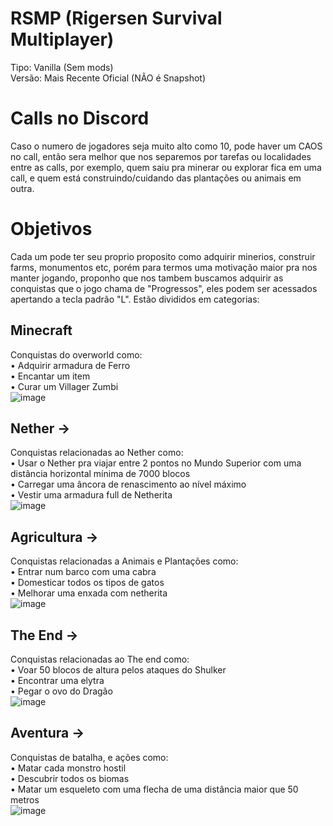 # RSMP (Rigersen Survival Multiplayer)
Tipo: Vanilla (Sem mods)<br>
Versão: Mais Recente Oficial (NÃO é Snapshot)

# Calls no Discord
Caso o numero de jogadores seja muito alto como 10, pode haver um CAOS no call, então sera melhor que nos separemos por tarefas ou localidades entre as calls, por exemplo, quem saiu pra minerar ou explorar fica em uma call, e quem está construindo/cuidando das plantações ou animais em outra.

# Objetivos
Cada um pode ter seu proprio proposito como adquirir minerios, construir farms, monumentos etc, 
porém para termos uma motivação maior pra nos manter jogando, proponho que nos tambem buscamos adquirir as conquistas 
que o jogo chama de "Progressos", eles podem ser acessados apertando a tecla padrão "L". Estão divididos em categorias: <br>

## Minecraft 
Conquistas do overworld como: <br>
• Adquirir armadura de Ferro <br>
• Encantar um item <br>
• Curar um Villager Zumbi <br>
![image](https://github.com/Rigersen/RSMP/assets/128445385/da8f3a8f-9288-4ea6-a7e7-e3e01e059c46)<br>

## Nether -> 
Conquistas relacionadas ao Nether como: <br>
• Usar o Nether pra viajar entre 2 pontos no Mundo Superior com uma distância horizontal mínima de 7000 blocos<br>
• Carregar uma âncora de renascimento ao nível máximo<br>
• Vestir uma armadura full de Netherita<br>
![image](https://github.com/Rigersen/RSMP/assets/128445385/2870572c-7b5a-4853-a33c-7adfd8fb42f5)<br>

## Agricultura -> 
Conquistas relacionadas a Animais e Plantações como:<br>
• Entrar num barco com uma cabra<br>
• Domesticar todos os tipos de gatos<br>
• Melhorar uma enxada com netherita<br>
![image](https://github.com/Rigersen/RSMP/assets/128445385/a1f5e0e0-46ab-4599-9855-7502d45398e1) <br>

## The End -> 
Conquistas relacionadas ao The end como: <br>
• Voar 50 blocos de altura pelos ataques do Shulker<br>
• Encontrar uma elytra <br>
• Pegar o ovo do Dragão<br>
![image](https://github.com/Rigersen/RSMP/assets/128445385/7e11d068-a095-4f63-a75c-bcbda08ca2e5)<br>

## Aventura -> 
Conquistas de batalha, e ações como: <br>
• Matar cada monstro hostil<br>
• Descubrir todos os biomas<br>
• Matar um esqueleto com uma flecha de uma distância maior que 50 metros<br>
![image](https://github.com/Rigersen/RSMP/assets/128445385/c12fac4d-6916-402a-b2c1-475560a20b98) <br>

